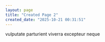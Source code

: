 ```yaml
---
layout: page
title: "Created Page 2"
created_date: "2025-10-21 00:31:51"
---
```


vulputate parturient viverra excepteur neque 
